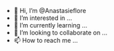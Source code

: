 - 👋 Hi, I’m @Anastasieflore
- 👀 I’m interested in ...
- 🌱 I’m currently learning ...
- 💞️ I’m looking to collaborate on ...
- 📫 How to reach me ...

<!---
Anastasieflore/Anastasieflore is a ✨ special ✨ repository because its `README.md` (this file) appears on your GitHub profile.
You can click the Preview link to take a look at your changes.
--->
